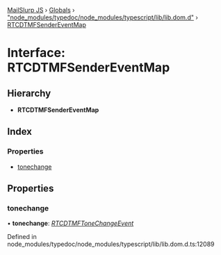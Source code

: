 [MailSlurp JS](../README.md) › [Globals](../globals.md) › ["node_modules/typedoc/node_modules/typescript/lib/lib.dom.d"](../modules/_node_modules_typedoc_node_modules_typescript_lib_lib_dom_d_.md) › [RTCDTMFSenderEventMap](_node_modules_typedoc_node_modules_typescript_lib_lib_dom_d_.rtcdtmfsendereventmap.md)

# Interface: RTCDTMFSenderEventMap

## Hierarchy

* **RTCDTMFSenderEventMap**

## Index

### Properties

* [tonechange](_node_modules_typedoc_node_modules_typescript_lib_lib_dom_d_.rtcdtmfsendereventmap.md#tonechange)

## Properties

###  tonechange

• **tonechange**: *[RTCDTMFToneChangeEvent](_node_modules_typedoc_node_modules_typescript_lib_lib_dom_d_.rtcdtmftonechangeevent.md)*

Defined in node_modules/typedoc/node_modules/typescript/lib/lib.dom.d.ts:12089
